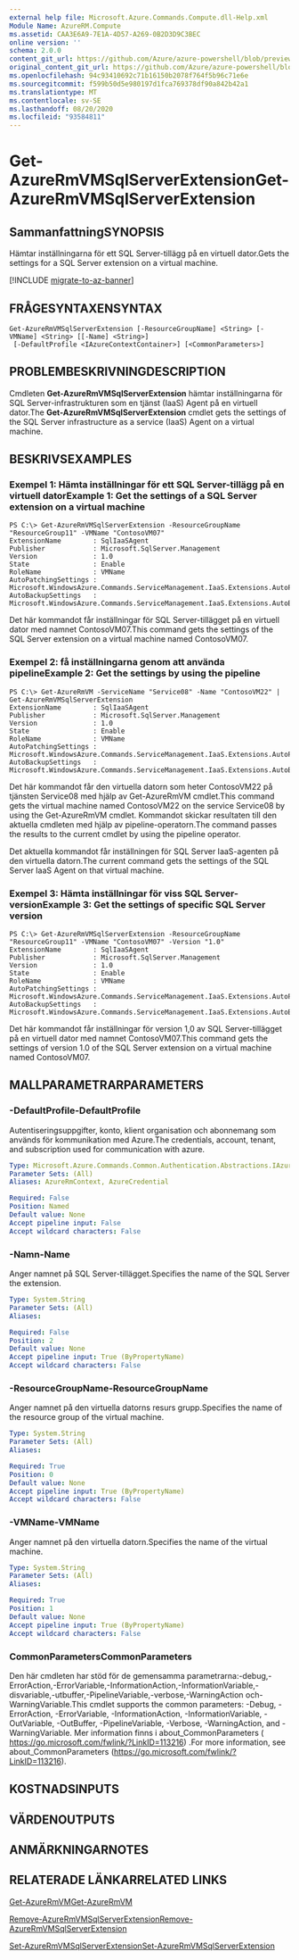 ```yaml
---
external help file: Microsoft.Azure.Commands.Compute.dll-Help.xml
Module Name: AzureRM.Compute
ms.assetid: CAA3E6A9-7E1A-4D57-A269-0B2D3D9C3BEC
online version: ''
schema: 2.0.0
content_git_url: https://github.com/Azure/azure-powershell/blob/preview/src/ResourceManager/Compute/Stack/Commands.Compute/help/Get-AzureRMVMSqlServerExtension.md
original_content_git_url: https://github.com/Azure/azure-powershell/blob/preview/src/ResourceManager/Compute/Stack/Commands.Compute/help/Get-AzureRMVMSqlServerExtension.md
ms.openlocfilehash: 94c93410692c71b16150b2078f764f5b96c71e6e
ms.sourcegitcommit: f599b50d5e980197d1fca769378df90a842b42a1
ms.translationtype: MT
ms.contentlocale: sv-SE
ms.lasthandoff: 08/20/2020
ms.locfileid: "93584811"
---
```

# <span data-ttu-id="de862-101">Get-AzureRmVMSqlServerExtension</span><span class="sxs-lookup"><span data-stu-id="de862-101">Get-AzureRmVMSqlServerExtension</span></span>

## <span data-ttu-id="de862-102">Sammanfattning</span><span class="sxs-lookup"><span data-stu-id="de862-102">SYNOPSIS</span></span>
<span data-ttu-id="de862-103">Hämtar inställningarna för ett SQL Server-tillägg på en virtuell dator.</span><span class="sxs-lookup"><span data-stu-id="de862-103">Gets the settings for a SQL Server extension on a virtual machine.</span></span>

[!INCLUDE [migrate-to-az-banner](../../includes/migrate-to-az-banner.md)]

## <span data-ttu-id="de862-104">FRÅGESYNTAXEN</span><span class="sxs-lookup"><span data-stu-id="de862-104">SYNTAX</span></span>

```
Get-AzureRmVMSqlServerExtension [-ResourceGroupName] <String> [-VMName] <String> [[-Name] <String>]
 [-DefaultProfile <IAzureContextContainer>] [<CommonParameters>]
```

## <span data-ttu-id="de862-105">PROBLEMBESKRIVNING</span><span class="sxs-lookup"><span data-stu-id="de862-105">DESCRIPTION</span></span>
<span data-ttu-id="de862-106">Cmdleten **Get-AzureRmVMSqlServerExtension** hämtar inställningarna för SQL Server-infrastrukturen som en tjänst (IaaS) Agent på en virtuell dator.</span><span class="sxs-lookup"><span data-stu-id="de862-106">The **Get-AzureRmVMSqlServerExtension** cmdlet gets the settings of the SQL Server infrastructure as a service (IaaS) Agent on a virtual machine.</span></span>

## <span data-ttu-id="de862-107">BESKRIVS</span><span class="sxs-lookup"><span data-stu-id="de862-107">EXAMPLES</span></span>

### <span data-ttu-id="de862-108">Exempel 1: Hämta inställningar för ett SQL Server-tillägg på en virtuell dator</span><span class="sxs-lookup"><span data-stu-id="de862-108">Example 1: Get the settings of a SQL Server extension on a virtual machine</span></span>
```
PS C:\> Get-AzureRmVMSqlServerExtension -ResourceGroupName "ResourceGroup11" -VMName "ContosoVM07"
ExtensionName        : SqlIaaSAgent
Publisher            : Microsoft.SqlServer.Management
Version              : 1.0
State                : Enable
RoleName             : VMName
AutoPatchingSettings : Microsoft.WindowsAzure.Commands.ServiceManagement.IaaS.Extensions.AutoPatchingSettings
AutoBackupSettings   : Microsoft.WindowsAzure.Commands.ServiceManagement.IaaS.Extensions.AutoBackupSettings
```

<span data-ttu-id="de862-109">Det här kommandot får inställningar för SQL Server-tillägget på en virtuell dator med namnet ContosoVM07.</span><span class="sxs-lookup"><span data-stu-id="de862-109">This command gets the settings of the SQL Server extension on a virtual machine named ContosoVM07.</span></span>

### <span data-ttu-id="de862-110">Exempel 2: få inställningarna genom att använda pipeline</span><span class="sxs-lookup"><span data-stu-id="de862-110">Example 2: Get the settings by using the pipeline</span></span>
```
PS C:\> Get-AzureRmVM -ServiceName "Service08" -Name "ContosoVM22" | Get-AzureRmVMSqlServerExtension
ExtensionName        : SqlIaaSAgent
Publisher            : Microsoft.SqlServer.Management
Version              : 1.0
State                : Enable
RoleName             : VMName
AutoPatchingSettings : Microsoft.WindowsAzure.Commands.ServiceManagement.IaaS.Extensions.AutoPatchingSettings
AutoBackupSettings   : Microsoft.WindowsAzure.Commands.ServiceManagement.IaaS.Extensions.AutoBackupSettings
```

<span data-ttu-id="de862-111">Det här kommandot får den virtuella datorn som heter ContosoVM22 på tjänsten Service08 med hjälp av Get-AzureRmVM cmdlet.</span><span class="sxs-lookup"><span data-stu-id="de862-111">This command gets the virtual machine named ContosoVM22 on the service Service08 by using the Get-AzureRmVM cmdlet.</span></span>
<span data-ttu-id="de862-112">Kommandot skickar resultaten till den aktuella cmdleten med hjälp av pipeline-operatorn.</span><span class="sxs-lookup"><span data-stu-id="de862-112">The command passes the results to the current cmdlet by using the pipeline operator.</span></span>

<span data-ttu-id="de862-113">Det aktuella kommandot får inställningen för SQL Server IaaS-agenten på den virtuella datorn.</span><span class="sxs-lookup"><span data-stu-id="de862-113">The current command gets the settings of the SQL Server IaaS Agent on that virtual machine.</span></span>

### <span data-ttu-id="de862-114">Exempel 3: Hämta inställningar för viss SQL Server-version</span><span class="sxs-lookup"><span data-stu-id="de862-114">Example 3: Get the settings of specific SQL Server version</span></span>
```
PS C:\> Get-AzureRmVMSqlServerExtension -ResourceGroupName "ResourceGroup11" -VMName "ContosoVM07" -Version "1.0"
ExtensionName        : SqlIaaSAgent
Publisher            : Microsoft.SqlServer.Management
Version              : 1.0
State                : Enable
RoleName             : VMName
AutoPatchingSettings : Microsoft.WindowsAzure.Commands.ServiceManagement.IaaS.Extensions.AutoPatchingSettings
AutoBackupSettings   : Microsoft.WindowsAzure.Commands.ServiceManagement.IaaS.Extensions.AutoBackupSettings
```

<span data-ttu-id="de862-115">Det här kommandot får inställningar för version 1,0 av SQL Server-tillägget på en virtuell dator med namnet ContosoVM07.</span><span class="sxs-lookup"><span data-stu-id="de862-115">This command gets the settings of version 1.0 of the SQL Server extension on a virtual machine named ContosoVM07.</span></span>

## <span data-ttu-id="de862-116">MALLPARAMETRAR</span><span class="sxs-lookup"><span data-stu-id="de862-116">PARAMETERS</span></span>

### <span data-ttu-id="de862-117">-DefaultProfile</span><span class="sxs-lookup"><span data-stu-id="de862-117">-DefaultProfile</span></span>
<span data-ttu-id="de862-118">Autentiseringsuppgifter, konto, klient organisation och abonnemang som används för kommunikation med Azure.</span><span class="sxs-lookup"><span data-stu-id="de862-118">The credentials, account, tenant, and subscription used for communication with azure.</span></span>

```yaml
Type: Microsoft.Azure.Commands.Common.Authentication.Abstractions.IAzureContextContainer
Parameter Sets: (All)
Aliases: AzureRmContext, AzureCredential

Required: False
Position: Named
Default value: None
Accept pipeline input: False
Accept wildcard characters: False
```

### <span data-ttu-id="de862-119">-Namn</span><span class="sxs-lookup"><span data-stu-id="de862-119">-Name</span></span>
<span data-ttu-id="de862-120">Anger namnet på SQL Server-tillägget.</span><span class="sxs-lookup"><span data-stu-id="de862-120">Specifies the name of the SQL Server the extension.</span></span>

```yaml
Type: System.String
Parameter Sets: (All)
Aliases: 

Required: False
Position: 2
Default value: None
Accept pipeline input: True (ByPropertyName)
Accept wildcard characters: False
```

### <span data-ttu-id="de862-121">-ResourceGroupName</span><span class="sxs-lookup"><span data-stu-id="de862-121">-ResourceGroupName</span></span>
<span data-ttu-id="de862-122">Anger namnet på den virtuella datorns resurs grupp.</span><span class="sxs-lookup"><span data-stu-id="de862-122">Specifies the name of the resource group of the virtual machine.</span></span>

```yaml
Type: System.String
Parameter Sets: (All)
Aliases: 

Required: True
Position: 0
Default value: None
Accept pipeline input: True (ByPropertyName)
Accept wildcard characters: False
```

### <span data-ttu-id="de862-123">-VMName</span><span class="sxs-lookup"><span data-stu-id="de862-123">-VMName</span></span>
<span data-ttu-id="de862-124">Anger namnet på den virtuella datorn.</span><span class="sxs-lookup"><span data-stu-id="de862-124">Specifies the name of the virtual machine.</span></span>

```yaml
Type: System.String
Parameter Sets: (All)
Aliases: 

Required: True
Position: 1
Default value: None
Accept pipeline input: True (ByPropertyName)
Accept wildcard characters: False
```

### <span data-ttu-id="de862-125">CommonParameters</span><span class="sxs-lookup"><span data-stu-id="de862-125">CommonParameters</span></span>
<span data-ttu-id="de862-126">Den här cmdleten har stöd för de gemensamma parametrarna:-debug,-ErrorAction,-ErrorVariable,-InformationAction,-InformationVariable,-disvariable,-utbuffer,-PipelineVariable,-verbose,-WarningAction och-WarningVariable.</span><span class="sxs-lookup"><span data-stu-id="de862-126">This cmdlet supports the common parameters: -Debug, -ErrorAction, -ErrorVariable, -InformationAction, -InformationVariable, -OutVariable, -OutBuffer, -PipelineVariable, -Verbose, -WarningAction, and -WarningVariable.</span></span> <span data-ttu-id="de862-127">Mer information finns i about_CommonParameters ( https://go.microsoft.com/fwlink/?LinkID=113216) .</span><span class="sxs-lookup"><span data-stu-id="de862-127">For more information, see about_CommonParameters (https://go.microsoft.com/fwlink/?LinkID=113216).</span></span>

## <span data-ttu-id="de862-128">KOSTNADS</span><span class="sxs-lookup"><span data-stu-id="de862-128">INPUTS</span></span>

## <span data-ttu-id="de862-129">VÄRDEN</span><span class="sxs-lookup"><span data-stu-id="de862-129">OUTPUTS</span></span>

## <span data-ttu-id="de862-130">ANMÄRKNINGAR</span><span class="sxs-lookup"><span data-stu-id="de862-130">NOTES</span></span>

## <span data-ttu-id="de862-131">RELATERADE LÄNKAR</span><span class="sxs-lookup"><span data-stu-id="de862-131">RELATED LINKS</span></span>

[<span data-ttu-id="de862-132">Get-AzureRmVM</span><span class="sxs-lookup"><span data-stu-id="de862-132">Get-AzureRmVM</span></span>](./Get-AzureRmVM.md)

[<span data-ttu-id="de862-133">Remove-AzureRmVMSqlServerExtension</span><span class="sxs-lookup"><span data-stu-id="de862-133">Remove-AzureRmVMSqlServerExtension</span></span>](./Remove-AzureRMVMSqlServerExtension.md)

[<span data-ttu-id="de862-134">Set-AzureRmVMSqlServerExtension</span><span class="sxs-lookup"><span data-stu-id="de862-134">Set-AzureRmVMSqlServerExtension</span></span>](./Set-AzureRMVMSqlServerExtension.md)


